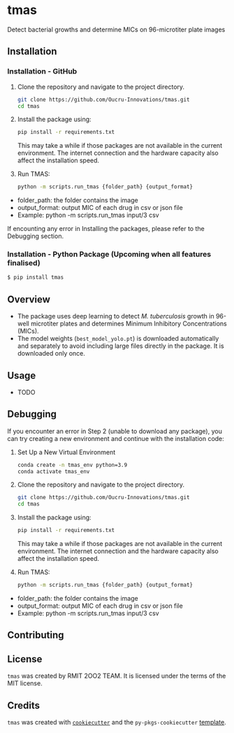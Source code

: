 # tmas

Detect bacterial growths and determine MICs on 96-microtiter plate images

## Installation

### Installation - GitHub

1. Clone the repository and navigate to the project directory.
   ```bash
   git clone https://github.com/Oucru-Innovations/tmas.git
   cd tmas
   ```
2. Install the package using:

   ```bash
   pip install -r requirements.txt
   ```

   This may take a while if those packages are not available in the current environment. The internet connection and the hardware capacity also affect the installation speed.

3. Run TMAS:

   ```bash
   python -m scripts.run_tmas {folder_path} {output_format}
   ```

- folder_path: the folder contains the image
- output_format: output MIC of each drug in csv or json file
- Example: python -m scripts.run_tmas input/3 csv

If encounting any error in Installing the packages, please refer to the Debugging section.

### Installation - Python Package (Upcoming when all features finalised)

```bash
$ pip install tmas
```

## Overview

- The package uses deep learning to detect _M. tuberculosis_ growth in 96-well microtiter plates and determines Minimum Inhibitory Concentrations (MICs).
- The model weights (`best_model_yolo.pt`) is downloaded automatically and separately to avoid including large files directly in the package. It is downloaded only once.

## Usage

- TODO

## Debugging

If you encounter an error in Step 2 (unable to download any package), you can try creating a new environment and continue with the installation code:

1. Set Up a New Virtual Environment

   ```bash
   conda create -n tmas_env python=3.9
   conda activate tmas_env
   ```

2. Clone the repository and navigate to the project directory.
   ```bash
   git clone https://github.com/Oucru-Innovations/tmas.git
   cd tmas
   ```
3. Install the package using:

   ```bash
   pip install -r requirements.txt
   ```

   This may take a while if those packages are not available in the current environment. The internet connection and the hardware capacity also affect the installation speed.

4. Run TMAS:

   ```bash
   python -m scripts.run_tmas {folder_path} {output_format}
   ```

- folder_path: the folder contains the image
- output_format: output MIC of each drug in csv or json file
- Example: python -m scripts.run_tmas input/3 csv

## Contributing

## License

`tmas` was created by RMIT 2OO2 TEAM. It is licensed under the terms of the MIT license.

## Credits

`tmas` was created with [`cookiecutter`](https://cookiecutter.readthedocs.io/en/latest/) and the `py-pkgs-cookiecutter` [template](https://github.com/py-pkgs/py-pkgs-cookiecutter).
